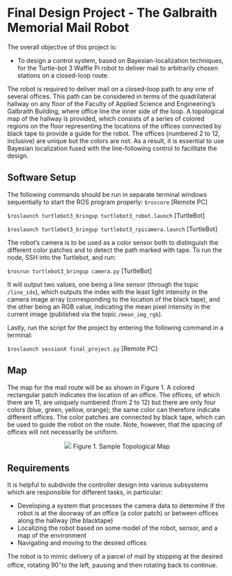 # Final Design Project - The Galbraith Memorial Mail Robot

The overall objective of this project is:

* To design a control system, based on Bayesian-localization techniques, for the Turtle-bot 3 Waffle Pi robot to deliver mail to arbitrarily chosen stations on a closed-loop route.

The robot is required to deliver mail on a closed-loop path to any one of several offices. This path can be considered in terms of the quadrilateral hallway on any floor of the Faculty of Applied Science and Engineering’s Galbraith Building, where office line the inner side of the loop. A topological map of the hallway is provided, which consists of a series of colored regions on the floor representing the locations of the offices connected by black tape to provide a guide for the robot. The offices (numbered 2 to 12, inclusive) are unique but the colors are not. As a result, it is essential to use Bayesian localization fused with the line-following control to facilitate the design.

## Software Setup
The following commands should be run in separate terminal windows sequentially to start the ROS program properly:
```$roscore``` [Remote PC]

```$roslaunch turtlebot3_bringup turtlebot3_robot.launch``` [TurtleBot]

```$roslaunch turtlebot3_bringup turtlebot3_rpicamera.launch``` [TurtleBot]

The robot’s camera is to be used as a color sensor both to distinguish the different color patches and to detect the path marked with tape. To run the node, SSH into the Turtlebot, and run:

```$rosrun turtlebot3_bringup camera.py``` [TurtleBot]

It will output two values, one being a line sensor (through the topic `/line_idx`), which outputs the index with the least light intensity in the camera image array (corresponding to the location of the black tape), and the other being an RGB value, indicating the mean pixel intensity in the current image (published via the topic `/mean_img_rgb`).

Lastly, run the script for the project by entering the following command in a terminal:

```$roslaunch sessionX final_project.py``` [Remote PC]

## Map
The map for the mail route will be as shown in Figure 1. A colored rectangular patch indicates the location of an office. The offices, of which there are 11, are uniquely numbered (from 2 to 12) but there are only four colors (blue, green, yellow, orange); the same color can therefore indicate different offices. The color patches are connected by black tape, which can be used to guide the robot on the route. Note, however, that the spacing of offices will not necessarily be uniform. 

<p align="center">
<img src="Sample_Topological_Map.png"/>
  Figure 1. Sample Topological Map
</p>

## Requirements 
It is helpful to subdivide the controller design into various subsystems which are responsible for different tasks, in particular:
* Developing a system that processes the camera data to determine if the robot is at the doorway of an office (a color patch) or between offices along the hallway (the blacktape)
* Localizing the robot based on some model of the robot, sensor, and a map of the environment
* Navigating and moving to the desired offices

The robot is to mimic delivery of a parcel of mail by stopping at the desired office, rotating 90<sup>◦</sup>to the left, pausing and then rotating back to continue.
